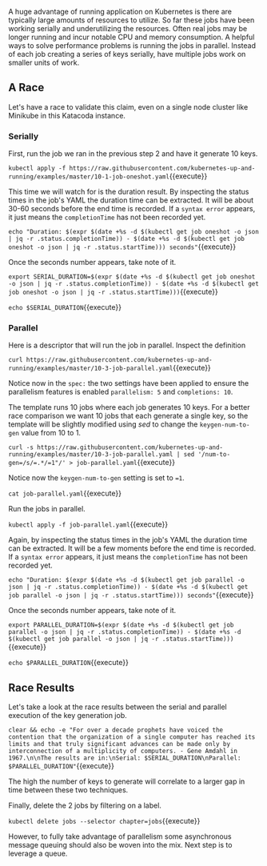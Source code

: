 A huge advantage of running application on Kubernetes is there are typically large amounts of resources to utilize. So far these jobs have been working serially and underutilizing the resources. Often real jobs may be longer running and incur notable CPU and memory consumption. A helpful ways to solve performance problems is running the jobs in parallel. Instead of each job creating a series of keys serially, have multiple jobs work on smaller units of work.

## A Race ##

Let's have a race to validate this claim, even on a single node cluster like Minikube in this Katacoda instance.

### Serially ###

First, run the job we ran in the previous step 2 and have it generate 10 keys.

`kubectl apply -f https://raw.githubusercontent.com/kubernetes-up-and-running/examples/master/10-1-job-oneshot.yaml`{{execute}}

This time we will watch for is the duration result. By inspecting the status times in the job's YAML the duration time can be extracted. It will be about 30-60 seconds before the end time is recorded. If a `syntax error` appears, it just means the `completionTime` has not been recorded yet.

`echo "Duration: $(expr $(date +%s -d $(kubectl get job oneshot -o json | jq -r .status.completionTime)) - $(date +%s -d $(kubectl get job oneshot -o json | jq -r .status.startTime))) seconds"`{{execute}}

Once the seconds number appears, take note of it.

`export SERIAL_DURATION=$(expr $(date +%s -d $(kubectl get job oneshot -o json | jq -r .status.completionTime)) - $(date +%s -d $(kubectl get job oneshot -o json | jq -r .status.startTime)))`{{execute}}

`echo $SERIAL_DURATION`{{execute}}

### Parallel ###

Here is a descriptor that will run the job in parallel. Inspect the definition

`curl https://raw.githubusercontent.com/kubernetes-up-and-running/examples/master/10-3-job-parallel.yaml`{{execute}}

Notice now in the `spec:` the two settings have been applied to ensure the parallelism features is enabled `parallelism: 5` and `completions: 10`.

The template runs 10 jobs where each job generates 10 keys. For a better race comparison we want 10 jobs that each generate a single key, so the template will be slightly modified using _sed_ to change the `keygen-num-to-gen` value from 10 to 1.

`curl -s https://raw.githubusercontent.com/kubernetes-up-and-running/examples/master/10-3-job-parallel.yaml | sed '/num-to-gen=/s/=.*/=1"/' > job-parallel.yaml`{{execute}}

Notice now the `keygen-num-to-gen` setting is set to `=1`.

`cat job-parallel.yaml`{{execute}}

Run the jobs in parallel.

`kubectl apply -f job-parallel.yaml`{{execute}}

Again, by inspecting the status times in the job's YAML the duration time can be extracted. It will be a few moments before the end time is recorded. If a `syntax error` appears, it just means the `completionTime` has not been recorded yet.

`echo "Duration: $(expr $(date +%s -d $(kubectl get job parallel -o json | jq -r .status.completionTime)) - $(date +%s -d $(kubectl get job parallel -o json | jq -r .status.startTime))) seconds"`{{execute}}

Once the seconds number appears, take note of it.

`export PARALLEL_DURATION=$(expr $(date +%s -d $(kubectl get job parallel -o json | jq -r .status.completionTime)) - $(date +%s -d $(kubectl get job parallel -o json | jq -r .status.startTime)))`{{execute}}

`echo $PARALLEL_DURATION`{{execute}}

## Race Results ##

Let's take a look at the race results between the serial and parallel execution of the key generation job.

`clear && echo -e "For over a decade prophets have voiced the contention that the organization of a single computer has reached its limits and that truly significant advances can be made only by interconnection of a multiplicity of computers. - Gene Amdahl in 1967.\n\nThe results are in:\nSerial: $SERIAL_DURATION\nParallel: $PARALLEL_DURATION"`{{execute}}

The high the number of keys to generate will correlate to a larger gap in time between these two techniques.

Finally, delete the 2 jobs by filtering on a label.

`kubectl delete jobs --selector chapter=jobs`{{execute}}

However, to fully take advantage of parallelism some asynchronous message queuing should also be woven into the mix. Next step is to leverage a queue.
